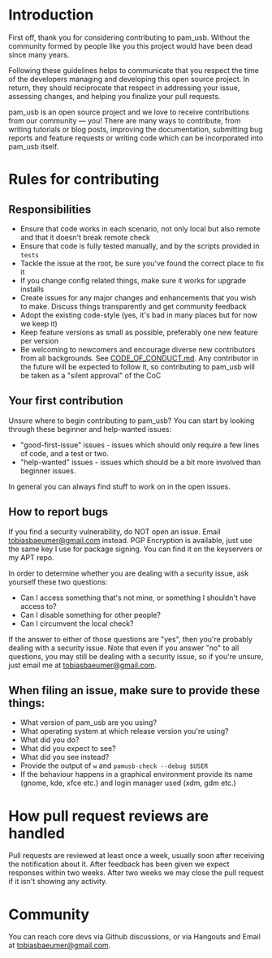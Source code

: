 # Introduction
First off, thank you for considering contributing to pam_usb. 
Without the community formed by people like you this project would have been dead since many years.

Following these guidelines helps to communicate that you respect the time of the developers managing 
and developing this open source project. In return, they should reciprocate that respect in addressing 
your issue, assessing changes, and helping you finalize your pull requests.

pam_usb is an open source project and we love to receive contributions from our community — you! 
There are many ways to contribute, from writing tutorials or blog posts, improving the documentation, 
submitting bug reports and feature requests or writing code which can be incorporated into pam_usb itself.

# Rules for contributing

## Responsibilities
- Ensure that code works in each scenario, not only local but also remote and that it doesn't break remote check
- Ensure that code is fully tested manually, and by the scripts provided in `tests`
- Tackle the issue at the root, be sure you've found the correct place to fix it
- If you change config related things, make sure it works for upgrade installs
- Create issues for any major changes and enhancements that you wish to make. Discuss things transparently and get community feedback
- Adopt the existing code-style (yes, it's bad in many places but for now we keep it)
- Keep feature versions as small as possible, preferably one new feature per version
- Be welcoming to newcomers and encourage diverse new contributors from all backgrounds. See [CODE_OF_CONDUCT.md](CODE_OF_CONDUCT.md). Any contributor in the future will be expected to follow it, so contributing to pam_usb will be taken as a "silent approval" of the CoC

## Your first contribution
Unsure where to begin contributing to pam_usb? You can start by looking through these beginner and help-wanted issues: 
- "good-first-issue" issues - issues which should only require a few lines of code, and a test or two. 
- "help-wanted" issues - issues which should be a bit more involved than beginner issues. 

In general you can always find stuff to work on in the open issues.


## How to report bugs

If you find a security vulnerability, do NOT open an issue. Email tobiasbaeumer@gmail.com instead. PGP Encryption is available, just use the same key I use for package signing. You can find it on the keyservers or my APT repo.

In order to determine whether you are dealing with a security issue, ask yourself these two questions:

- Can I access something that's not mine, or something I shouldn't have access to?
- Can I disable something for other people?
- Can I circumvent the local check?

If the answer to either of those questions are "yes", then you're probably dealing with a security issue. Note that even if you answer "no" to all questions, you may still be dealing with a security issue, so if you're unsure, just email me at tobiasbaeumer@gmail.com.

## When filing an issue, make sure to provide these things:

- What version of pam_usb are you using?
- What operating system at which release version you're using?
- What did you do?
- What did you expect to see?
- What did you see instead?
- Provide the output of `w` and `pamusb-check --debug $USER`
- If the behaviour happens in a graphical environment provide its name (gnome, kde, xfce etc.) and login manager used (xdm, gdm etc.)

# How pull request reviews are handled

Pull requests are reviewed at least once a week, usually soon after receiving the notification about it. After feedback has been given we expect responses within two weeks. After two weeks we may close the pull request if it isn't showing any activity.

# Community

You can reach core devs via Github discussions, or via Hangouts and Email at <tobiasbaeumer@gmail.com>.


